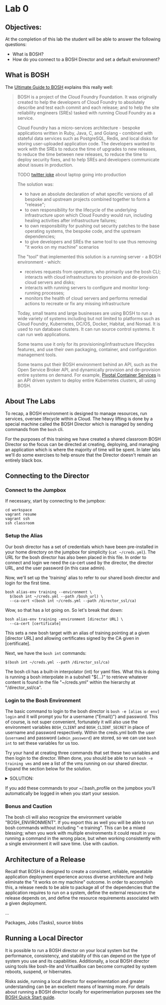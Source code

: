 # Lab 0
## Objectives:
At the completion of this lab the student will be able to answer the following questions:

* What is BOSH?
* How do you connect to a BOSH Director and set a default environment?

## What is BOSH
The [Ultimate Guide to BOSH](https://ultimateguidetobosh.com/introduction/#what-is-bosh) explains this really well:

>BOSH is a project of the Cloud Foundry Foundation. It was originally created to help the developers of Cloud Foundry to absolutely describe and test each commit and each release; and to help the site reliability engineers (SREs) tasked with running Cloud Foundry as a service.
>
>Cloud Foundry has a micro-services architecture - bespoke applications written in Ruby, Java, C, and Golang - combined with stateful data services such as PostgreSQL, Redis, and local disks for storing user-uploaded application code. The developers wanted to work with the SREs to reduce the time of upgrades to new releases, to reduce the time between new releases, to reduce the time to deploy security fixes, and to help SREs and developers communicate about issues in production.
>
>TODO [twitter joke](https://twitter.com/oising/status/298464920717099009) about laptop going into production
>
>The solution was:
>
>* to have an absolute declaration of what specific versions of all bespoke and upstream projects combined together to form a "release";
>* to own responsibility for the lifecycle of the underlying infrastructure upon which Cloud Foundry would run, including healing activities after infrastructure failures;
>* to own responsibility for pushing out security patches to the base operating systems, the bespoke code, and the upstream dependencies;
>* to give developers and SREs the same tool to use thus removing "it works on my machine" scenarios
>
>The "tool" that implemented this solution is a running server - a BOSH environment - which:
>
>* receives requests from operators, who primarily use the bosh CLI;
interacts with cloud infrastructures to provision and de-provision cloud servers and disks;
>* interacts with running servers to configure and monitor long-running processes;
>* monitors the health of cloud servers and performs remedial actions to recreate or fix any missing infrastructure
>
>Today, small teams and large businesses are using BOSH to run a wide variety of systems including but not limited to platforms such as Cloud Foundry, Kubernetes, DC/OS, Docker, Habitat, and Nomad. It is used to run database clusters. It can run source control systems. It can run web applications.
>
>Some teams use it only for its provisioning/infrastructure lifecycles features, and use their own packaging, container, and configuration management tools.
>
>Some teams put their BOSH environment behind an API, such as the Open Service Broker API, and dynamically provision and de-provision entire systems on demand. For example, [Pivotal Container Services](https://pivotal.io/platform/pivotal-container-service) is an API driven system to deploy entire Kubernetes clusters, all using BOSH.

## About The Labs
To recap, a BOSH environment is designed to manage resources, run services, oversee lifecycle within a Cloud. The heavy lifting is done by a special machine called the BOSH Director which is managed by sending commands from the `bosh` cli.

For the purposes of this training we have created a shared classroom BOSH Director so the focus can be directed at creating, deploying, and managing an application which is where the majority of time will be spent. In later labs we'll do some exercises to help ensure that the Director doesn't remain an entirely black box.

## Connecting to the Director
### Connect to the Jumpbox
If necessary, start by connecting to the jumpbox:

    cd workspace
    vagrant resume
    vagrant ssh
    ssh classroom

### Setup the Alias
Our bosh director has a set of credentials which have been pre-installed in your home directory on the jumpbox for simplicity (`cat ~/creds.yml`). The URL for the bosh director has also been placed in this file. In order to connect and login we need the ca-cert used by the director, the director URL, and the user password (in this case admin).

Now, we'll set up the 'training' alias to refer to our shared bosh director and login for the first time.

    bosh alias-env training --environment \
      $(bosh int ~/creds.yml --path /bosh_url) \
      --ca-cert <(bosh int ~/creds.yml --path /director_ssl/ca)

Wow, so that has a lot going on. So let's break that down:

    bosh alias-env training -environment [director URL] \
      --ca-cert [certificate]

This sets a new bosh target with an alias of training pointing at a given [director URL] and allowing certificates signed by the CA given in [certificate].

Next, we have the `bosh int` commands:

	$(bosh int ~/creds.yml --path /director_ssl/ca)

The bosh cli has a built-in interpolator (int) for yaml files. What this is doing is running a bosh interpolate in a subshell "$(...)" to retrieve whatever content is found in the file "~/creds.yml" within the hierarchy at "/director_ssl/ca".

### Login to the Bosh Environment
The basic command to login to the bosh director is `bosh -e [alias or env] login` and it will prompt you for a username ("Email()") and password. This of course, is not super convenient, fortunately it will also use the environment variables `BOSH_CLIENT` and `BOSH_CLIENT_SECRET` in place of username and password respectively. Within the creds.yml both the user (`username`) and password (`admin_password`) are stored, so we can use `bosh int` to set these variables for us too.

Try your hand at creating three commands that set these two variables and then login to the director. When done, you should be able to run `bosh -e training vms` and see a list of the vms running on our shared director. Expand the section below for the solution.

<details><summary>SOLUTION:</summary>
     
    export BOSH_CLIENT=$(bosh int ~/creds.yml --path /username)
    export BOSH_CLIENT_SECRET=$(bosh int ~/creds.yml --path /admin_password)
    bosh -e training login

</details>

If you add these commands to your ~/.bash_profile on the jumpbox you'll automatically be logged in when you start your session.


### Bonus and Caution
The bosh cli will also recognize the environment variable "BOSH_ENVIRONMENT". If you export this as well you will be able to run bosh commands without including "-e training". This can be a mixed blessing; when you work with multiple environments it could result in you running a command in the wrong place, but when working consistently with a single environment it will save time. Use with caution.


## Architecture of a Release
Recall that BOSH is designed to create a consistent, reliable, repeatable application deployment experience across diverse architecture and help eliminate the "it works on my machine" outcome. In order to accomplish this, a release needs to be able to package all of the dependencies that the application requires to run on a system, define the external resources the release depends on, and define the resource requirements associated with a given deployment.

…

Packages, Jobs (Tasks), source blobs


## Running a Local Director
It is possible to run a BOSH director on your local system but the performance, consistency, and stability of this can depend on the type of system you use and its capabilities. Additionally, a local BOSH director using tools like bosh-lite and VirtualBox can become corrupted by system reboots, suspend, or hibernates.

Risks aside, running a local director for experimentation and greater understanding can be an excellent means of learning more. For details about running a BOSH director locally for experimentation purposes see the [BOSH Quick Start guide](https://bosh.io/docs/quick-start/).